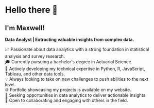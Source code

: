 # Hello there 👋

## I'm Maxwell! 

**Data Analyst | Extracting valuable insights from complex data.** <br>

📈 Passionate about data analytics with a strong foundation in statistical analysis and survey research.<br>
🎓 Currently pursuing a bachelor's degree in Actuarial Science.<br>
📖 Actively developing my technical expertise in Python, R, JavaScript, Tableau, and other data tools. <br>
💡 Always looking to take on new challenges to push abilities to the next level.<br>
🌐 Portfolio showcasing my projects is available on my website.<br>
🌟 Seeking opportunities in data analytics to deliver actionable insights.<br>
🌱 Open to collaborating and engaging with others in the field.<br>
